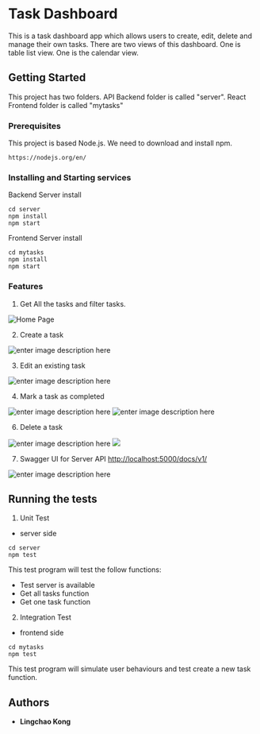 ﻿
# Task Dashboard

This is a task dashboard app which allows users to create, edit, delete and manage their own tasks. There are two views of this dashboard. One is table list view. One is the calendar view.


## Getting Started

This project has two folders. API Backend folder is called "server". React Frontend folder is called "mytasks"

### Prerequisites

This project is based Node.js. We need to download and install npm.

```
https://nodejs.org/en/
```

### Installing and Starting services

Backend Server install


```
cd server
npm install
npm start
```

Frontend Server install

```
cd mytasks
npm install
npm start
```
### Features
1. Get All the tasks and filter tasks.

![Home Page](https://lh3.googleusercontent.com/sjbCAPlomJRUnPFj94vYMY5RtcNWbSjulA_lXCjM03HnlG0tBWlGXAfuyfv_EBeFo5StB8nD2HJk)

2. Create a task

![enter image description here](https://lh3.googleusercontent.com/S4BknFt58xF4EjM4YhBwSZVzTThz1ILOFPvX-zAvCVUQRrZbxtpfxHyFj0crhTrEKA9OEBlH25LL)

3. Edit an existing task

![enter image description here](https://lh3.googleusercontent.com/JR7gdKFKOZDl3jNwXQlPHEVG6k7K0SZHJGbjmqMbasYJeEEIDelXhDT7qJrmlleiZHGa1_N-xFqU)

4. Mark a task as completed

![enter image description here](https://lh3.googleusercontent.com/sHrFGIbVHGLxdvj7HkNBlzFI2CRM7maVZQ0mwy8sBhE9Rll_LFJAEjb2ol3jdLub2u2QLAkQuNZo)
![enter image description here](https://lh3.googleusercontent.com/030UHEhGnwOL9QDMROZduu2bnDvE71tVOBg_uygJDsx6nBrM9eXLn9_DoyS3no7YMfelj_mfVncj)

6. Delete a task

![enter image description here](https://lh3.googleusercontent.com/lSpRYwDKwaULV1zcR1xfNkfLb6Iesoz5aKVF9U8AV7wZmwtsGFaH111gp5SMI4izMvejqsBePhXV)
![](https://lh3.googleusercontent.com/Fco9yi8bAGR5uH7i9cg7Hu7z4hciK-DBp6C6uZhcerK3Pg3h_4LWN5Chyt5KtHaEQBSFzVEK_fOX)

7. Swagger UI for Server API
[http://localhost:5000/docs/v1/](http://localhost:5000/docs/v1/)

![enter image description here](https://lh3.googleusercontent.com/E9qjr6ojETVQ_iSse2OZtuw5UkxK63Dax90u9dpwDMU4BHWDYZmXgYr-KNK09II5jEchEkFS8B27)


## Running the tests
 1. Unit Test 
 - server side
```
cd server
npm test
```
This test program will test the follow functions:
 - Test server is available
 - Get all tasks function
 - Get one task function

2. Integration Test
- frontend side
```
cd mytasks
npm test
```
This test program will simulate user behaviours and test create a new task function.


## Authors

* **Lingchao Kong** 
